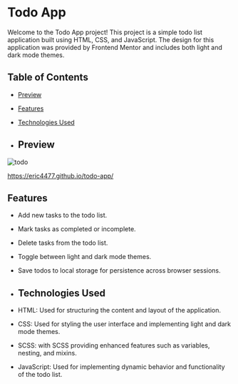 # Todo App

Welcome to the Todo App project! This project is a simple todo list application built using HTML, CSS, and JavaScript. The design for this application was provided by Frontend Mentor and includes both light and dark mode themes.

## Table of Contents

- [Preview](#preview)
- [Features](#features)
- [Technologies Used](#technologies-used)

- ## Preview

![todo](https://github.com/eric4477/todo-app/assets/108191582/a7be56c8-3ca1-4e19-9912-e5af0c6f48dc)

https://eric4477.github.io/todo-app/

## Features

- Add new tasks to the todo list.
- Mark tasks as completed or incomplete.
- Delete tasks from the todo list.
- Toggle between light and dark mode themes.
- Save todos to local storage for persistence across browser sessions.

- ## Technologies Used

- HTML: Used for structuring the content and layout of the application.
- CSS: Used for styling the user interface and implementing light and dark mode themes.
- SCSS: with SCSS providing enhanced features such as variables, nesting, and mixins.
- JavaScript: Used for implementing dynamic behavior and functionality of the todo list.
